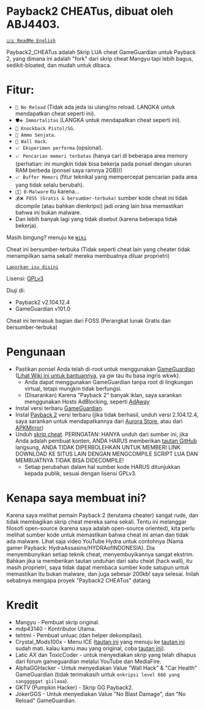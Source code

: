 # Payback2 CHEATus, dibuat oleh ABJ4403.
[`🇺🇸️ ReadMe English`](https://github.com/ABJ4403/Payback2_CHEATus)

Payback2_CHEATus adalah Skrip LUA cheat GameGuardian untuk Payback 2, yang dimana ini adalah "fork" dari skrip cheat Mangyu tapi lebih bagus, sedikit-bloated, dan mudah untuk dibaca.

# Fitur:
- `🔫 No Reload` (Tidak ada jeda isi ulang/no reload. LANGKA untuk mendapatkan cheat seperti ini).
- `🛡️➕️ Immortalitas` (LANGKA untuk mendapatkan cheat seperti ini).
- `🔫 Knockback Pistol/SG`.
- `🔫 Ammo Senjata`.
- `🧱 Wall Hack`.
- `📈️ Eksperimen performa` (opsional).
- `📈️ Pencarian memori terbatas` (hanya cari di beberapa area memory (perhatian: ini mungkin tidak bisa bekerja pada ponsel dengan ukuran RAM berbeda (ponsel saya ramnya 2GB)))
- `📈️ Buffer Memori` (fitur teknikal yang mempercepat pencarian pada area yang tidak selalu berubah).
- `🦠❌ 0-Malware` itu karena...
- `💰❌ FOSS (Gratis & bersumber-terbuka)` sumber kode cheat ini tidak dicompile (atau bahkan dienkripsi) jadi orang lain bisa memastikan bahwa ini bukan malware.
- Dan lebih banyak lagi yang tidak disebut (karena beberapa tidak bekerja).

Masih bingung? menuju ke [`Wiki`](https://github.com/ABJ4403/Payback2_CHEATus/wiki)

Cheat ini bersumber-terbuka (Tidak seperti cheat lain yang cheater tidak menampilkan sama sekali! mereka membuatnya diluar proprietri)

[`Laporkan isu disini`](https://github.com/ABJ4403/Payback2_CHEATus)

Lisensi: [GPLv3](https://gnu.org/licenses)

Diuji di:
- Payback2 v2.104.12.4
- GameGuardian v101.0

Cheat ini termasuk bagian dari FOSS (Perangkat lunak Gratis dan bersumber-terbuka)

# Pengunaan
- Pastikan ponsel Anda telah di-root untuk menggunakan [GameGuardian](https://gameguardian.net) ([Lihat Wiki ini untuk bantuannya](https://github.com/ABJ4403/Payback2_CHEATus/wiki/How-to-root-your-phone), ya gw tau itu basa ingris wkwk).
	- Anda dapat menggunakan GameGuardian tanpa root di lingkungan virtual, tetapi mungkin tidak berfungsi.
	- (Disarankan) Karena "Payback 2" banyak iklan, saya sarankan menggunakan Hosts AdBlocking, seperti [AdAway](https://awaway.org)
- Instal versi terbaru [GameGuardian](https://gameguardian.net).
- Instal [Payback 2](https://play.google.com/store/apps/details?id=net.apex_designs.payback2) versi terbaru (jika tidak berhasil, unduh versi 2.104.12.4, saya sarankan untuk mendapatkannya dari [Aurora Store](https://auroraoss.org), atau dari [APKMirror](https://apkmirror.com))
- Unduh [skrip cheat](https://github.com/ABJ4403/Payback2_CHEATus/blob/main/Payback2_CHEATus.lua?raw=true). PERINGATAN: HANYA unduh dari sumber ini, jika Anda adalah pembuat konten, ANDA HARUS memberikan [tautan GitHub](https://github.com/ABJ4403/Payback2_CHEATus) langsung, ANDA TIDAK DIPERBOLEHKAN UNTUK MEMBERI LINK DOWNLOAD KE SITUS LAIN DENGAN MENGCOMPILE SCRIPT LUA DAN MEMBUATNYA TIDAK BISA DIDECOMPILE!
	- Setiap perubahan dalam hal sumber kode HARUS ditunjukkan kepada publik, sesuai dengan lisensi GPLv3.

# Kenapa saya membuat ini?
Karena saya melihat pemain Payback 2 (terutama cheater) sangat rude, dan tidak membagikan skrip cheat mereka sama sekali. Tentu ini melanggar filosofi open-source (karena saya adalah open-source oriented), kita perlu melihat sumber kode untuk memastikan bahwa cheat ini aman dan tidak ada malware. Lihat saja video YouTube Hydra untuk contohnya (Nama gamer Payback: HydraAssasins/HYDRAofINDONESIA). Dia menyembunyikan setiap teknik cheat, menyembuyikannya sangat ekstrim. Bahkan jika ia memberikan tautan unduhan dari satu cheat (hack wall), itu masih proprietri, saya tidak dapat membaca sumber kode satupun untuk memastikan itu bukan malware, dan juga sebesar 200kb! saya selesai. Inilah sebabnya mengapa proyek "Payback2 CHEATus" datang

# Kredit
- Mangyu - Pembuat skrip original.
- mdp43140 - Kontributor Utama.
- tehtmi - Pembuat unluac (dan helper dekompilasi).
- Crystal_Mods100x - Menu ICE ([tautan ini](https://gameguardian.net/forum/topic/25781-payback-2/?do=findComment&comment=116945) yang menuju ke [tautan ini](https://gameguardian.net/forum/applications/core/interface/file/attachment.php?id=18369) sudah mati. kalau kamu mau yang original, coba [tautan ini](https://www.mediafire.com/file/o1kgc0xbcjdyzac/%7B1.0%7D+PB+2.lua/file)).
- Latic AX dan ToxicCoder - untuk menyediakan skrip yang telah dihapus dari forum gameguardian melalui YouTube dan MediaFire.
- AlphaGGHacker - Untuk menyediakan Value "Wall Hack" & "Car Health" GameGuardian (tidak terimakasih untuk `enkripsi level 666 yang sangggggat giilaaa`).
- GKTV (Pumpkin Hacker) - Skrip GG Payback2.
- JokerGGS - Untuk menyediakan Value "No Blast Damage", dan "No Reload" GameGuardian.

